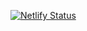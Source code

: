 [![Netlify Status](https://api.netlify.com/api/v1/badges/c6da2887-8d43-4859-8c34-5e107555697e/deploy-status)](https://app.netlify.com/sites/yimian-academic/deploys)
